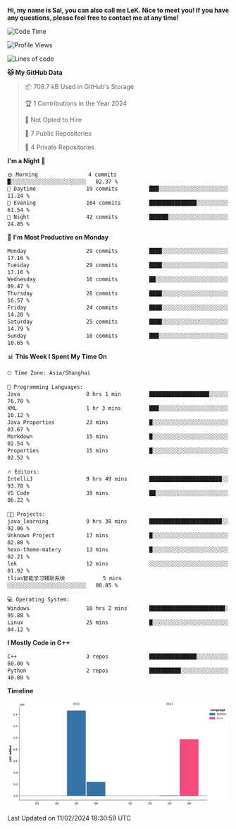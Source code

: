 **Hi, my name is Sal, you can also call me LeK. Nice to meet you! If you have any questions, please feel free to contact me at any time!**

<!--START_SECTION:waka-->
![Code Time](http://img.shields.io/badge/Code%20Time-169%20hrs%202%20mins-blue)

![Profile Views](http://img.shields.io/badge/Profile%20Views-0-blue)

![Lines of code](https://img.shields.io/badge/From%20Hello%20World%20I%27ve%20Written-2.7%20million%20lines%20of%20code-blue)

**🐱 My GitHub Data** 

> 📦 708.7 kB Used in GitHub's Storage 
 > 
> 🏆 1 Contributions in the Year 2024
 > 
> 🚫 Not Opted to Hire
 > 
> 📜 7 Public Repositories 
 > 
> 🔑 4 Private Repositories 
 > 
**I'm a Night 🦉** 

```text
🌞 Morning                4 commits           █░░░░░░░░░░░░░░░░░░░░░░░░   02.37 % 
🌆 Daytime                19 commits          ███░░░░░░░░░░░░░░░░░░░░░░   11.24 % 
🌃 Evening                104 commits         ███████████████░░░░░░░░░░   61.54 % 
🌙 Night                  42 commits          ██████░░░░░░░░░░░░░░░░░░░   24.85 % 
```
📅 **I'm Most Productive on Monday** 

```text
Monday                   29 commits          ████░░░░░░░░░░░░░░░░░░░░░   17.16 % 
Tuesday                  29 commits          ████░░░░░░░░░░░░░░░░░░░░░   17.16 % 
Wednesday                16 commits          ██░░░░░░░░░░░░░░░░░░░░░░░   09.47 % 
Thursday                 28 commits          ████░░░░░░░░░░░░░░░░░░░░░   16.57 % 
Friday                   24 commits          ████░░░░░░░░░░░░░░░░░░░░░   14.20 % 
Saturday                 25 commits          ████░░░░░░░░░░░░░░░░░░░░░   14.79 % 
Sunday                   18 commits          ███░░░░░░░░░░░░░░░░░░░░░░   10.65 % 
```


📊 **This Week I Spent My Time On** 

```text
🕑︎ Time Zone: Asia/Shanghai

💬 Programming Languages: 
Java                     8 hrs 1 min         ███████████████████░░░░░░   76.70 % 
XML                      1 hr 3 mins         ███░░░░░░░░░░░░░░░░░░░░░░   10.12 % 
Java Properties          23 mins             █░░░░░░░░░░░░░░░░░░░░░░░░   03.67 % 
Markdown                 15 mins             █░░░░░░░░░░░░░░░░░░░░░░░░   02.54 % 
Properties               15 mins             █░░░░░░░░░░░░░░░░░░░░░░░░   02.52 % 

🔥 Editors: 
IntelliJ                 9 hrs 49 mins       ███████████████████████░░   93.78 % 
VS Code                  39 mins             ██░░░░░░░░░░░░░░░░░░░░░░░   06.22 % 

🐱‍💻 Projects: 
java_learning            9 hrs 38 mins       ███████████████████████░░   92.06 % 
Unknown Project          17 mins             █░░░░░░░░░░░░░░░░░░░░░░░░   02.80 % 
hexo-theme-matery        13 mins             █░░░░░░░░░░░░░░░░░░░░░░░░   02.21 % 
lek                      12 mins             ░░░░░░░░░░░░░░░░░░░░░░░░░   01.92 % 
tlias智能学习辅助系统            5 mins              ░░░░░░░░░░░░░░░░░░░░░░░░░   00.85 % 

💻 Operating System: 
Windows                  10 hrs 2 mins       ████████████████████████░   95.88 % 
Linux                    25 mins             █░░░░░░░░░░░░░░░░░░░░░░░░   04.12 % 
```

**I Mostly Code in C++** 

```text
C++                      3 repos             ███████████████░░░░░░░░░░   60.00 % 
Python                   2 repos             ██████████░░░░░░░░░░░░░░░   40.00 % 
```



**Timeline**

![Lines of Code chart](https://raw.githubusercontent.com/LeKZzzz/LeKZzzz/master/assets/bar_graph.png)


 Last Updated on 11/02/2024 18:30:59 UTC
<!--END_SECTION:waka-->
